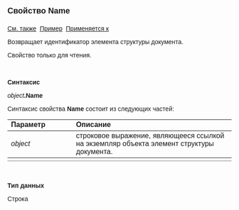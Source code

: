 <html>
<head>
<title>Элемент структуры документа\Name</title>
</head>

<body>

<p><strong><font size="4" face="Arial">Свойство Name<br>
<br>
</font></strong><font face="Arial">
<a href="../ASDocStructureElement.html">См. также</a>&nbsp;
<u>Пример</u>&nbsp; <a href="../ASDocStructureElement.html">Применяется к</a></font></p>

<p><font face="Arial">Возвращает идентификатор элемента структуры 
документа.</font></p>

<p><font face="Arial">Свойство только для чтения.</font></p>

<p class="label">&nbsp;</p>

<p class="label"><font face="Arial"><b>Синтаксис</b></font></p>

<p><font face="Arial"><em>object</em><strong>.Name</strong></font></p>

<p><font face="Arial">Синтаксис свойства <strong>Name</strong>
состоит из следующих частей:</font></p>

<table border="1" cellPadding="5" cols="2" frame="below" rules="rows" height="94">
<TBODY>
  <tr vAlign="top">
    <td class="label" width="29%" height="18"><font face="Arial"><b>
	Параметр</b></font></td>
    <td class="label" width="71%" height="18"><font face="Arial"><strong>
	Описание</strong></font></td>
  </tr>
  <tr>
    <td width="29%" height="16"><em><font face="Arial">object</font></em></td>
    <td width="71%" height="16"><font face="Arial">строковое 
	выражение, являющееся ссылкой на экземпляр объекта элемент структуры 
	документа.</font></td>
  </tr>
</TBODY>
</table>

<p class="label">&nbsp;</p>

<p class="label"><font face="Arial"><b>Тип данных</b></font></p>

<p class="label"><font face="Arial">Строка</font></p>
<p class="label">&nbsp;</p>
</body>
</html>
